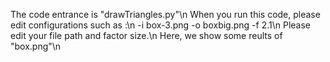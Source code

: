 The code entrance is "drawTriangles.py"\n
When you run this code, please edit configurations such as :\n
  -i box-3.png -o boxbig.png -f 2.1\n
Please edit your file path and factor size.\n
Here, we show some reults of "box.png"\n
